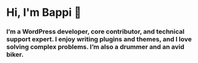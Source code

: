 # Hi, I'm Bappi 👋

### I’m a WordPress developer, core contributor, and technical support expert. I enjoy writing plugins and themes, and I love solving complex problems. I’m also a drummer and an avid biker.
